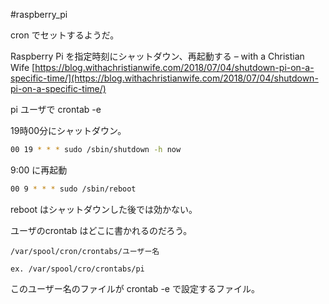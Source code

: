 #raspberry_pi 


cron でセットするようだ。

Raspberry Pi を指定時刻にシャットダウン、再起動する – with a Christian Wife [https://blog.withachristianwife.com/2018/07/04/shutdown-pi-on-a-specific-time/](https://blog.withachristianwife.com/2018/07/04/shutdown-pi-on-a-specific-time/)

pi ユーザで crontab -e

19時00分にシャットダウン。

```bash
00 19 * * * sudo /sbin/shutdown -h now
```

9:00 に再起動

```bash
00 9 * * * sudo /sbin/reboot
```

 reboot はシャットダウンした後では効かない。

ユーザのcrontab はどこに書かれるのだろう。
```shell
/var/spool/cron/crontabs/ユーザー名

ex. /var/spool/cro/crontabs/pi
```

このユーザー名のファイルが crontab -e で設定するファイル。